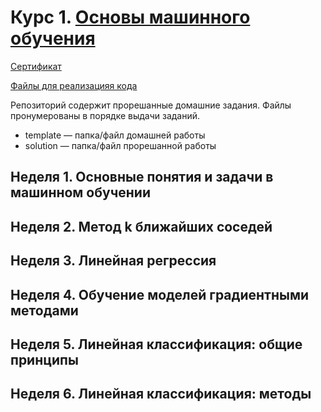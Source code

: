 # Курс 1. [Основы машинного обучения](https://www.coursera.org/learn/machine-learning-foundations?specialization=machine-learning-from-statistics-to-neural-networks)


[Сертификат](https://github.com/AlekseiIvanov93/ml_from_statistics_to_nn/blob/master/01.machine_learning_foundations/certificate.pdf)

[Файлы для реализацияя кода](https://drive.google.com/drive/folders/1H9EfgGV8g7qMAt1dTml6-9fXfwYoS5FX?usp=sharing)

Репозиторий содержит прорешанные домашние задания. Файлы пронумерованы в порядке выдачи заданий.

* template — папка/файл домашней работы
* solution — папка/файл прорешанной работы

## Неделя 1. Основные понятия и задачи в машинном обучении
## Неделя 2. Метод k ближайших соседей
## Неделя 3. Линейная регрессия
## Неделя 4. Обучение моделей градиентными методами
## Неделя 5. Линейная классификация: общие принципы
## Неделя 6. Линейная классификация: методы
